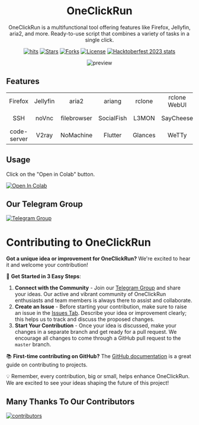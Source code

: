 <h1 align="center">OneClickRun</h1>

<div align="center">

OneClickRun is a multifunctional tool offering features like Firefox, Jellyfin, aria2, and more. Ready-to-use script that combines a variety of tasks in a single click.

[![hits](https://hits.seeyoufarm.com/api/count/incr/badge.svg?url=https%3A%2F%2Fgithub.com%2Fbiplobsd%2FOneClickRun&count_bg=%2379C83D&title_bg=%23555555&icon=&icon_color=%23E7E7E7&title=hits&edge_flat=false)](https://hits.seeyoufarm.com)
[![Stars](https://img.shields.io/github/stars/biplobsd/OneClickRun?style=social)](https://github.com/biplobsd/OneClickRun)
[![Forks](https://img.shields.io/github/forks/biplobsd/OneClickRun?style=social)](https://github.com/biplobsd/OneClickRun)
[![License](https://img.shields.io/github/license/biplobsd/OneClickRun)](https://github.com/biplobsd/OneClickRun/blob/main/LICENSE)
[![Hacktoberfest 2023 stats](https://img.shields.io/github/hacktoberfest/2023/biplobsd/OneClickRun?label=Hacktoberfest+2023)](https://github.com/biplobsd/OneClickRun/pulls?q=is%3Apr+is%3Amerged+created%3A2023-10-01..2023-10-31)

![preview](https://raw.githubusercontent.com/biplobsd/OneClickRun/master/img/preview.gif)

</div>

## Features

| | | | | | | | |
|:--:|:--:|:--:|:--:|:--:|:--:|:--:|:--:|
|Firefox|Jellyfin|aria2|ariang|rclone|rclone WebUI|Netdata|Cloud Commander|
|SSH|noVnc|filebrowser|SocialFish|L3MON|SayCheese|spotify-downloader|pyLoad|
|code-server|V2ray|NoMachine|Flutter|Glances|WeTTy|Kivy|go-http-file-server|

## Usage

Click on the "Open in Colab" button.

[![Open In Colab](https://colab.research.google.com/assets/colab-badge.svg)](https://colab.research.google.com/github/biplobsd/OneClickRun/blob/master/OneClickRun.ipynb)

## Our Telegram Group

[![Telegram Group](https://i.imgur.com/CLg6blO.png)](https://t.me/torrentToGM)

# Contributing to OneClickRun

**Got a unique idea or improvement for OneClickRun?** We're excited to hear it and welcome your contribution!

🔗 **Get Started in 3 Easy Steps**:
1. **Connect with the Community** - Join our [Telegram Group](https://t.me/torrentToGM) and share your ideas. Our active and vibrant community of OneClickRun enthusiasts and team members is always there to assist and collaborate.
2. **Create an Issue** - Before starting your contribution, make sure to raise an issue in the [Issues Tab](https://github.com/biplobsd/OneClickRun/issues). Describe your idea or improvement clearly; this helps us to track and discuss the proposed changes.
3. **Start Your Contribution** - Once your idea is discussed, make your changes in a separate branch and get ready for a pull request. We encourage all changes to come through a GitHub pull request to the `master` branch.

📚 **First-time contributing on GitHub?** The [GitHub documentation](https://docs.github.com/en/get-started/quickstart/contributing-to-projects) is a great guide on contributing to projects.

💡 Remember, every contribution, big or small, helps enhance OneClickRun. We are excited to see your ideas shaping the future of this project!

## Many Thanks To Our Contributors

[![contributors](https://contrib.rocks/image?repo=biplobsd/OneClickRun)](https://github.com/biplobsd/OneClickRun/graphs/contributors)
